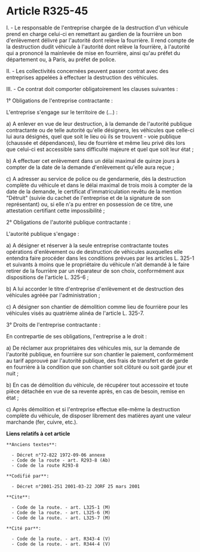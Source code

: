 # Article R325-45

I. - Le responsable de l'entreprise chargée de la destruction d'un véhicule prend en charge celui-ci en remettant au gardien
de la fourrière un bon d'enlèvement délivré par l'autorité dont relève la fourrière. Il rend compte de la destruction dudit
véhicule à l'autorité dont relève la fourrière, à l'autorité qui a prononcé la mainlevée de mise en fourrière, ainsi qu'au
préfet du département ou, à Paris, au préfet de police.

II. - Les collectivités concernées peuvent passer contrat avec des entreprises appelées à effectuer la destruction des
véhicules.

III. - Ce contrat doit comporter obligatoirement les clauses suivantes :

1° Obligations de l'entreprise contractante :

L'entreprise s'engage sur le territoire de (...) :

a) A enlever en vue de leur destruction, à la demande de l'autorité publique contractante ou de telle autorité qu'elle
désignera, les véhicules que celle-ci lui aura désignés, quel que soit le lieu où ils se trouvent - voie publique (chaussée
et dépendances), lieu de fourrière et même lieu privé dès lors que celui-ci est accessible sans difficulté majeure et quel
que soit leur état ;

b) A effectuer cet enlèvement dans un délai maximal de quinze jours à compter de la date de la demande d'enlèvement qu'elle
aura reçue ;

c) A adresser au service de police ou de gendarmerie, dès la destruction complète du véhicule et dans le délai maximal de
trois mois à compter de la date de la demande, le certificat d'immatriculation revêtu de la mention "Détruit" (suivie du
cachet de l'entreprise et de la signature de son représentant) ou, si elle n'a pu entrer en possession de ce titre, une
attestation certifiant cette impossibilité ;

2° Obligations de l'autorité publique contractante :

L'autorité publique s'engage :

a) A désigner et réserver à la seule entreprise contractante toutes opérations d'enlèvement ou de destruction de véhicules
auxquelles elle entendra faire procéder dans les conditions prévues par les articles L. 325-1 et suivants à moins que le
propriétaire du véhicule n'ait demandé à le faire retirer de la fourrière par un réparateur de son choix, conformément aux
dispositions de l'article L. 325-6 ;

b) A lui accorder le titre d'entreprise d'enlèvement et de destruction des véhicules agréée par l'administration ;

c) A désigner son chantier de démolition comme lieu de fourrière pour les véhicules visés au quatrième alinéa de l'article L.
325-7.

3° Droits de l'entreprise contractante :

En contrepartie de ses obligations, l'entreprise a le droit :

a) De réclamer aux propriétaires des véhicules mis, sur la demande de l'autorité publique, en fourrière sur son chantier le
paiement, conformément au tarif approuvé par l'autorité publique, des frais de transfert et de garde en fourrière à la
condition que son chantier soit clôturé ou soit gardé jour et nuit ;

b) En cas de démolition du véhicule, de récupérer tout accessoire et toute pièce détachée en vue de sa revente après, en cas
de besoin, remise en état ;

c) Après démolition et si l'entreprise effectue elle-même la destruction complète du véhicule, de disposer librement des
matières ayant une valeur marchande (fer, cuivre, etc.).

**Liens relatifs à cet article**

	**Anciens textes**:

	  - Décret n°72-822 1972-09-06 annexe
	  - Code de la route - art. R293-8 (Ab)
	  - Code de la route R293-8

	**Codifié par**:

	  - Décret n°2001-251 2001-03-22 JORF 25 mars 2001

	**Cite**:

	  - Code de la route. - art. L325-1 (M)
	  - Code de la route. - art. L325-6 (M)
	  - Code de la route. - art. L325-7 (M)

	**Cité par**:

	  - Code de la route. - art. R343-4 (V)
	  - Code de la route. - art. R344-4 (V)
